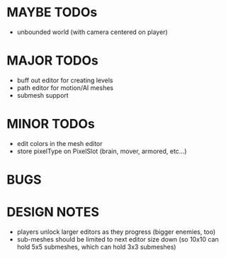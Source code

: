 MAYBE TODOs
===============
* unbounded world (with camera centered on player)


MAJOR TODOs
===============
* buff out editor for creating levels
* path editor for motion/AI meshes
* submesh support


MINOR TODOs
===============
* edit colors in the mesh editor
* store pixelType on PixelSlot (brain, mover, armored, etc...)

BUGS
===============


DESIGN NOTES
===============
* players unlock larger editors as they progress (bigger enemies, too)
* sub-meshes should be limited to next editor size down (so 10x10 can hold 5x5 submeshes, which can hold 3x3 submeshes)

